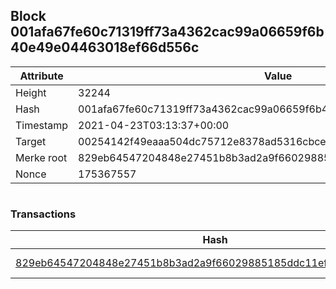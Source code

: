 ## Block 001afa67fe60c71319ff73a4362cac99a06659f6b40e49e04463018ef66d556c

Attribute | Value
--- | ---
Height | 32244
Hash | 001afa67fe60c71319ff73a4362cac99a06659f6b40e49e04463018ef66d556c
Timestamp | 2021-04-23T03:13:37+00:00
Target | 00254142f49eaaa504dc75712e8378ad5316cbcead634704b3734b6271167cc4
Merke root | 829eb64547204848e27451b8b3ad2a9f66029885185ddc11efb75bdaa59d8961
Nonce | 175367557

```

```

### Transactions

Hash | Amount
--- | ---
[829eb64547204848e27451b8b3ad2a9f66029885185ddc11efb75bdaa59d8961](829eb64547204848e27451b8b3ad2a9f66029885185ddc11efb75bdaa59d8961.md) | 10.00000000 SKEPTI 
